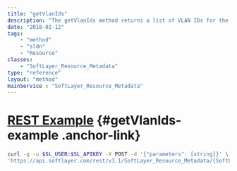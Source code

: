 ```yaml
---
title: "getVlanIds"
description: "The getVlanIds method returns a list of VLAN IDs for the network component matching the provided MAC address associated with the resource. For each return, the native VLAN will appear first, followed by any trunked VLANs associated with the network component. "
date: "2018-02-12"
tags:
    - "method"
    - "sldn"
    - "Resource"
classes:
    - "SoftLayer_Resource_Metadata"
type: "reference"
layout: "method"
mainService : "SoftLayer_Resource_Metadata"
---
```


# [REST Example](#getVlanIds-example) <a href="/article/rest/"><i class="fas fa-question"></i></a> {#getVlanIds-example .anchor-link} 
```bash
curl -g -u $SL_USER:$SL_APIKEY -X POST -d '{"parameters": [string]}' \
'https://api.softlayer.com/rest/v3.1/SoftLayer_Resource_Metadata/{SoftLayer_Resource_MetadataID}/getVlanIds'
```
